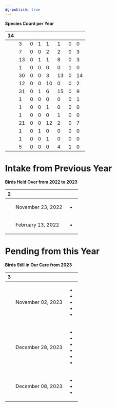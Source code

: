```yaml
---
dg-publish: true
---
```


<span><span><p dir="auto"><strong>Species Count per Year</strong></p></span></span><div><table class="dataview table-view-table"><thead class="table-view-thead"><tr class="table-view-tr-header"><th class="table-view-th"><span></span><span class="dataview small-text">14</span></th><th class="table-view-th"><span></span></th><th class="table-view-th"><span></span></th><th class="table-view-th"><span></span></th><th class="table-view-th"><span></span></th><th class="table-view-th"><span></span></th><th class="table-view-th"><span></span></th><th class="table-view-th"><span></span></th></tr></thead><tbody class="table-view-tbody"><tr><td><span></span></td><td>3</td><td>0</td><td>1</td><td>1</td><td>1</td><td>0</td><td>0</td></tr><tr><td><span></span></td><td>7</td><td>0</td><td>0</td><td>2</td><td>2</td><td>0</td><td>3</td></tr><tr><td><span></span></td><td>13</td><td>0</td><td>1</td><td>1</td><td>8</td><td>0</td><td>3</td></tr><tr><td><span></span></td><td>1</td><td>0</td><td>0</td><td>0</td><td>0</td><td>1</td><td>0</td></tr><tr><td><span></span></td><td>30</td><td>0</td><td>0</td><td>3</td><td>13</td><td>0</td><td>14</td></tr><tr><td><span></span></td><td>12</td><td>0</td><td>0</td><td>10</td><td>0</td><td>0</td><td>2</td></tr><tr><td><span></span></td><td>31</td><td>0</td><td>1</td><td>6</td><td>15</td><td>0</td><td>9</td></tr><tr><td><span></span></td><td>1</td><td>0</td><td>0</td><td>0</td><td>0</td><td>0</td><td>1</td></tr><tr><td><span></span></td><td>1</td><td>0</td><td>0</td><td>1</td><td>0</td><td>0</td><td>0</td></tr><tr><td><span></span></td><td>1</td><td>0</td><td>0</td><td>0</td><td>1</td><td>0</td><td>0</td></tr><tr><td><span></span></td><td>21</td><td>0</td><td>0</td><td>12</td><td>2</td><td>0</td><td>7</td></tr><tr><td><span></span></td><td>1</td><td>0</td><td>1</td><td>0</td><td>0</td><td>0</td><td>0</td></tr><tr><td><span></span></td><td>1</td><td>0</td><td>0</td><td>1</td><td>0</td><td>0</td><td>0</td></tr><tr><td><span></span></td><td>5</td><td>0</td><td>0</td><td>0</td><td>4</td><td>1</td><td>0</td></tr></tbody></table></div>

# Intake from Previous Year

<span><span><p dir="auto"><strong>Birds Held Over from 2022 to 2023</strong></p></span></span><div><table class="dataview table-view-table"><thead class="table-view-thead"><tr class="table-view-tr-header"><th class="table-view-th"><span></span><span class="dataview small-text">2</span></th><th class="table-view-th"><span></span></th><th class="table-view-th"><span></span></th></tr></thead><tbody class="table-view-tbody"><tr><td><span></span></td><td>November 23, 2022</td><td><ul class="dataview dataview-ul dataview-result-list-ul"><li class="dataview-result-list-li"><span></span></li></ul></td></tr><tr><td><span></span></td><td>February 13, 2022</td><td><ul class="dataview dataview-ul dataview-result-list-ul"><li class="dataview-result-list-li"><span></span></li></ul></td></tr></tbody></table></div>

# Pending from this Year
<span><span><p dir="auto"><strong>Birds Still in Our Care from 2023</strong></p></span></span><div><table class="dataview table-view-table"><thead class="table-view-thead"><tr class="table-view-tr-header"><th class="table-view-th"><span></span><span class="dataview small-text">3</span></th><th class="table-view-th"><span></span></th><th class="table-view-th"><span></span></th></tr></thead><tbody class="table-view-tbody"><tr><td><span></span></td><td>November 02, 2023</td><td><ul class="dataview dataview-ul dataview-result-list-ul"><li class="dataview-result-list-li"><span></span></li><li class="dataview-result-list-li"><span></span></li><li class="dataview-result-list-li"><span></span></li><li class="dataview-result-list-li"><span></span></li><li class="dataview-result-list-li"><span></span></li></ul></td></tr><tr><td><span></span></td><td>December 28, 2023</td><td><ul class="dataview dataview-ul dataview-result-list-ul"><li class="dataview-result-list-li"><span></span></li><li class="dataview-result-list-li"><span></span></li><li class="dataview-result-list-li"><span></span></li><li class="dataview-result-list-li"><span></span></li><li class="dataview-result-list-li"><span></span></li><li class="dataview-result-list-li"><span></span></li></ul></td></tr><tr><td><span></span></td><td>December 08, 2023</td><td><ul class="dataview dataview-ul dataview-result-list-ul"><li class="dataview-result-list-li"><span></span></li><li class="dataview-result-list-li"><span></span></li><li class="dataview-result-list-li"><span></span></li></ul></td></tr></tbody></table></div>
